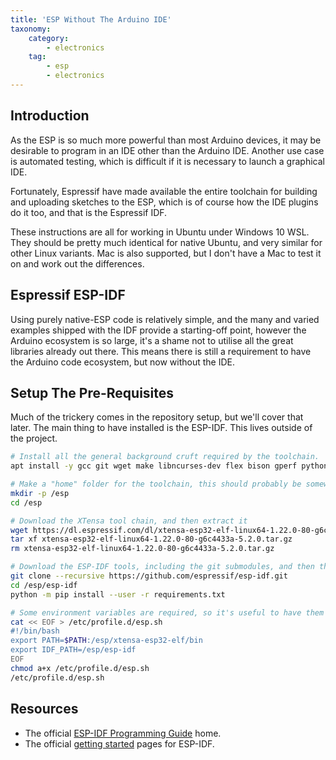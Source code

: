 ```yaml
---
title: 'ESP Without The Arduino IDE'
taxonomy:
    category:
        - electronics
    tag:
        - esp
        - electronics
---
```


## Introduction
As the ESP is so much more powerful than most Arduino devices, it may be desirable to program in an IDE other than the Arduino IDE. Another use case is automated testing, which is difficult if it is necessary to launch a graphical IDE.

Fortunately, Espressif have made available the entire toolchain for building and uploading sketches to the ESP, which is of course how the IDE plugins do it too, and that is the Espressif IDF.

These instructions are all for working in Ubuntu under Windows 10 WSL. They should be pretty much identical for native Ubuntu, and very similar for other Linux variants. Mac is also supported, but I don't have a Mac to test it on and work out the differences.

## Espressif ESP-IDF

Using purely native-ESP code is relatively simple, and the many and varied examples shipped with the IDF provide a starting-off point, however the Arduino ecosystem is so large, it's a shame not to utilise all the great libraries already out there. This means there is still a requirement to have the Arduino code ecosystem, but now without the IDE.

## Setup The Pre-Requisites
Much of the trickery comes in the repository setup, but we'll cover that later. The main thing to have installed is the ESP-IDF. This lives outside of the project.

```sh
# Install all the general background cruft required by the toolchain.
apt install -y gcc git wget make libncurses-dev flex bison gperf python python-pip python-setuptools python-serial python-crypto python-future

# Make a "home" folder for the toolchain, this should probably be somewhere LSB-compliant, but I'm using /esp for simpler examples
mkdir -p /esp
cd /esp

# Download the XTensa tool chain, and then extract it
wget https://dl.espressif.com/dl/xtensa-esp32-elf-linux64-1.22.0-80-g6c4433a-5.2.0.tar.gz
tar xf xtensa-esp32-elf-linux64-1.22.0-80-g6c4433a-5.2.0.tar.gz
rm xtensa-esp32-elf-linux64-1.22.0-80-g6c4433a-5.2.0.tar.gz

# Download the ESP-IDF tools, including the git submodules, and then the Python dependencies
git clone --recursive https://github.com/espressif/esp-idf.git
cd /esp/esp-idf
python -m pip install --user -r requirements.txt

# Some environment variables are required, so it's useful to have them set by default
cat << EOF > /etc/profile.d/esp.sh
#!/bin/bash
export PATH=$PATH:/esp/xtensa-esp32-elf/bin
export IDF_PATH=/esp/esp-idf
EOF
chmod a+x /etc/profile.d/esp.sh
/etc/profile.d/esp.sh
```

## Resources
* The official [ESP-IDF Programming Guide](https://docs.espressif.com/projects/esp-idf/en/latest/) home.
* The official [getting started](https://docs.espressif.com/projects/esp-idf/en/latest/get-started/index.html) pages for ESP-IDF.